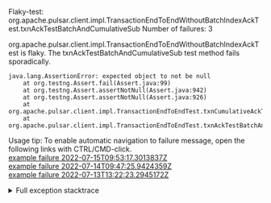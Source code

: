         
Flaky-test: org.apache.pulsar.client.impl.TransactionEndToEndWithoutBatchIndexAckTest.txnAckTestBatchAndCumulativeSub
Number of failures: 3

org.apache.pulsar.client.impl.TransactionEndToEndWithoutBatchIndexAckTest is flaky. The txnAckTestBatchAndCumulativeSub test method fails sporadically.

```
java.lang.AssertionError: expected object to not be null
	at org.testng.Assert.fail(Assert.java:99)
	at org.testng.Assert.assertNotNull(Assert.java:942)
	at org.testng.Assert.assertNotNull(Assert.java:926)
	at org.apache.pulsar.client.impl.TransactionEndToEndTest.txnCumulativeAckTest(TransactionEndToEndTest.java:612)
	at org.apache.pulsar.client.impl.TransactionEndToEndTest.txnAckTestBatchAndCumulativeSub(TransactionEndToEndTest.java:540)
```

Usage tip: To enable automatic navigation to failure message, open the following links with CTRL/CMD-click.  
[example failure 2022-07-15T09:53:17.3013837Z](https://github.com/apache/pulsar/runs/7355242399?check_suite_focus=true#step:10:2104)  
[example failure 2022-07-14T09:47:25.9424359Z](https://github.com/apache/pulsar/runs/7336978540?check_suite_focus=true#step:10:2105)  
[example failure 2022-07-13T13:22:23.2945172Z](https://github.com/apache/pulsar/runs/7320944455?check_suite_focus=true#step:10:2227)  


<details>
<summary>Full exception stacktrace</summary>
<code><pre>
java.lang.AssertionError: expected object to not be null
	at org.testng.Assert.fail(Assert.java:99)
	at org.testng.Assert.assertNotNull(Assert.java:942)
	at org.testng.Assert.assertNotNull(Assert.java:926)
	at org.apache.pulsar.client.impl.TransactionEndToEndTest.txnCumulativeAckTest(TransactionEndToEndTest.java:612)
	at org.apache.pulsar.client.impl.TransactionEndToEndTest.txnAckTestBatchAndCumulativeSub(TransactionEndToEndTest.java:540)
	at java.base/jdk.internal.reflect.NativeMethodAccessorImpl.invoke0(Native Method)
	at java.base/jdk.internal.reflect.NativeMethodAccessorImpl.invoke(NativeMethodAccessorImpl.java:77)
	at java.base/jdk.internal.reflect.DelegatingMethodAccessorImpl.invoke(DelegatingMethodAccessorImpl.java:43)
	at java.base/java.lang.reflect.Method.invoke(Method.java:568)
	at org.testng.internal.MethodInvocationHelper.invokeMethod(MethodInvocationHelper.java:132)
	at org.testng.internal.InvokeMethodRunnable.runOne(InvokeMethodRunnable.java:45)
	at org.testng.internal.InvokeMethodRunnable.call(InvokeMethodRunnable.java:73)
	at org.testng.internal.InvokeMethodRunnable.call(InvokeMethodRunnable.java:11)
	at java.base/java.util.concurrent.FutureTask.run(FutureTask.java:264)
	at java.base/java.util.concurrent.ThreadPoolExecutor.runWorker(ThreadPoolExecutor.java:1136)
	at java.base/java.util.concurrent.ThreadPoolExecutor$Worker.run(ThreadPoolExecutor.java:635)
	at java.base/java.lang.Thread.run(Thread.java:833)

</pre></code>
</details>

